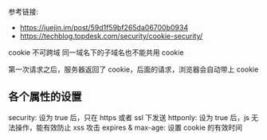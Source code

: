 参考链接: 
  * https://juejin.im/post/59d1f59bf265da06700b0934
  * https://techblog.topdesk.com/security/cookie-security/

cookie 不可跨域
同一域名下的子域名也不能共用 cookie

第一次请求之后，服务器返回了 cookie，后面的请求，浏览器会自动带上 cookie

## 各个属性的设置

security: 设为 true 后，只在 https 或者 ssl 下发送
httponly: 设为 true 后，js 无法操作，能有效防止 xss 攻击
expires & max-age: 设置 cookie 的有效时间

